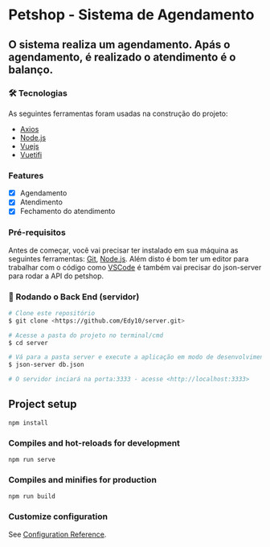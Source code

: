 # Petshop - Sistema de Agendamento

## O sistema realiza um agendamento. Apás o agendamento, é realizado o atendimento é o balanço.

### 🛠 Tecnologias

As seguintes ferramentas foram usadas na construção do projeto:

- [Axios](https://www.npmjs.com/package/axios)
- [Node.js](https://nodejs.org/en/)
- [Vuejs](https://vuejs.org/v2/guide/)
- [Vuetifi](https://vuetifyjs.com/en/)

### Features

- [x] Agendamento
- [x] Atendimento
- [x] Fechamento do atendimento

### Pré-requisitos

Antes de começar, você vai precisar ter instalado em sua máquina as seguintes ferramentas:
[Git](https://git-scm.com), [Node.js](https://nodejs.org/en/).
Além disto é bom ter um editor para trabalhar com o código como [VSCode](https://code.visualstudio.com/) é também vai precisar do json-server para rodar a API do petshop.

### 🎲 Rodando o Back End (servidor)

```bash
# Clone este repositório
$ git clone <https://github.com/Edy10/server.git>

# Acesse a pasta do projeto no terminal/cmd
$ cd server

# Vá para a pasta server e execute a aplicação em modo de desenvolvimento
$ json-server db.json

# O servidor inciará na porta:3333 - acesse <http://localhost:3333>

```

## Project setup
```
npm install
```

### Compiles and hot-reloads for development
```
npm run serve
```

### Compiles and minifies for production
```
npm run build
```

### Customize configuration
See [Configuration Reference](https://cli.vuejs.org/config/).
